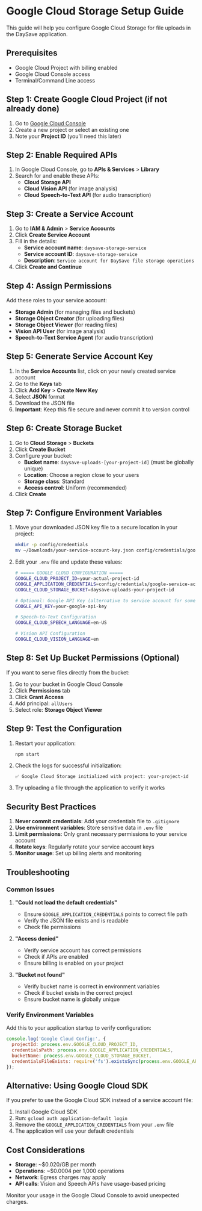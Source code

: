 # Google Cloud Storage Setup Guide

This guide will help you configure Google Cloud Storage for file uploads in the DaySave application.

## Prerequisites

- Google Cloud Project with billing enabled
- Google Cloud Console access
- Terminal/Command Line access

## Step 1: Create Google Cloud Project (if not already done)

1. Go to [Google Cloud Console](https://console.cloud.google.com/)
2. Create a new project or select an existing one
3. Note your **Project ID** (you'll need this later)

## Step 2: Enable Required APIs

1. In Google Cloud Console, go to **APIs & Services** > **Library**
2. Search for and enable these APIs:
   - **Cloud Storage API**
   - **Cloud Vision API** (for image analysis)
   - **Cloud Speech-to-Text API** (for audio transcription)

## Step 3: Create a Service Account

1. Go to **IAM & Admin** > **Service Accounts**
2. Click **Create Service Account**
3. Fill in the details:
   - **Service account name**: `daysave-storage-service`
   - **Service account ID**: `daysave-storage-service`
   - **Description**: `Service account for DaySave file storage operations`
4. Click **Create and Continue**

## Step 4: Assign Permissions

Add these roles to your service account:
- **Storage Admin** (for managing files and buckets)
- **Storage Object Creator** (for uploading files)
- **Storage Object Viewer** (for reading files)
- **Vision API User** (for image analysis)
- **Speech-to-Text Service Agent** (for audio transcription)

## Step 5: Generate Service Account Key

1. In the **Service Accounts** list, click on your newly created service account
2. Go to the **Keys** tab
3. Click **Add Key** > **Create New Key**
4. Select **JSON** format
5. Download the JSON file
6. **Important**: Keep this file secure and never commit it to version control

## Step 6: Create Storage Bucket

1. Go to **Cloud Storage** > **Buckets**
2. Click **Create Bucket**
3. Configure your bucket:
   - **Bucket name**: `daysave-uploads-[your-project-id]` (must be globally unique)
   - **Location**: Choose a region close to your users
   - **Storage class**: Standard
   - **Access control**: Uniform (recommended)
4. Click **Create**

## Step 7: Configure Environment Variables

1. Move your downloaded JSON key file to a secure location in your project:
   ```bash
   mkdir -p config/credentials
   mv ~/Downloads/your-service-account-key.json config/credentials/google-service-account.json
   ```

2. Edit your `.env` file and update these values:
   ```bash
   # ===== GOOGLE CLOUD CONFIGURATION =====
   GOOGLE_CLOUD_PROJECT_ID=your-actual-project-id
   GOOGLE_APPLICATION_CREDENTIALS=config/credentials/google-service-account.json
   GOOGLE_CLOUD_STORAGE_BUCKET=daysave-uploads-your-project-id
   
   # Optional: Google API Key (alternative to service account for some services)
   GOOGLE_API_KEY=your-google-api-key
   
   # Speech-to-Text Configuration
   GOOGLE_CLOUD_SPEECH_LANGUAGE=en-US
   
   # Vision API Configuration
   GOOGLE_CLOUD_VISION_LANGUAGE=en
   ```

## Step 8: Set Up Bucket Permissions (Optional)

If you want to serve files directly from the bucket:

1. Go to your bucket in Google Cloud Console
2. Click **Permissions** tab
3. Click **Grant Access**
4. Add principal: `allUsers`
5. Select role: **Storage Object Viewer**

## Step 9: Test the Configuration

1. Restart your application:
   ```bash
   npm start
   ```

2. Check the logs for successful initialization:
   ```
   ✅ Google Cloud Storage initialized with project: your-project-id
   ```

3. Try uploading a file through the application to verify it works

## Security Best Practices

1. **Never commit credentials**: Add your credentials file to `.gitignore`
2. **Use environment variables**: Store sensitive data in `.env` file
3. **Limit permissions**: Only grant necessary permissions to your service account
4. **Rotate keys**: Regularly rotate your service account keys
5. **Monitor usage**: Set up billing alerts and monitoring

## Troubleshooting

### Common Issues

1. **"Could not load the default credentials"**
   - Ensure `GOOGLE_APPLICATION_CREDENTIALS` points to correct file path
   - Verify the JSON file exists and is readable
   - Check file permissions

2. **"Access denied"**
   - Verify service account has correct permissions
   - Check if APIs are enabled
   - Ensure billing is enabled on your project

3. **"Bucket not found"**
   - Verify bucket name is correct in environment variables
   - Check if bucket exists in the correct project
   - Ensure bucket name is globally unique

### Verify Environment Variables

Add this to your application startup to verify configuration:

```javascript
console.log('Google Cloud Config:', {
  projectId: process.env.GOOGLE_CLOUD_PROJECT_ID,
  credentialsPath: process.env.GOOGLE_APPLICATION_CREDENTIALS,
  bucketName: process.env.GOOGLE_CLOUD_STORAGE_BUCKET,
  credentialsFileExists: require('fs').existsSync(process.env.GOOGLE_APPLICATION_CREDENTIALS)
});
```

## Alternative: Using Google Cloud SDK

If you prefer to use the Google Cloud SDK instead of a service account file:

1. Install Google Cloud SDK
2. Run: `gcloud auth application-default login`
3. Remove the `GOOGLE_APPLICATION_CREDENTIALS` from your `.env` file
4. The application will use your default credentials

## Cost Considerations

- **Storage**: ~$0.020/GB per month
- **Operations**: ~$0.0004 per 1,000 operations
- **Network**: Egress charges may apply
- **API calls**: Vision and Speech APIs have usage-based pricing

Monitor your usage in the Google Cloud Console to avoid unexpected charges. 